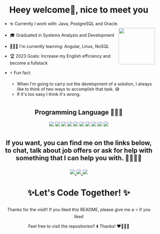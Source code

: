 <h1 align="center">Heey welcome👋, nice to meet you</h1>


- ☕ Currently I work with: Java, PostgreSQL and Oracle.<img align ="right" height="120em" src="https://c.tenor.com/GfSX-u7VGM4AAAAd/coding.gif"/>
- 🎓 Graduated in Systems Analysis and Development
- 👨🏻‍💻 I'm currently learning: Angular, Linux, NoSQL
- 🏆️ 2023 Goals: Increase my English efficiency and become a fullstack
- ⚡ Fun fact:

    - When I'm going to carry out the development of a solution, I always like to think of two ways to accomplish that task. 😅
    - If it's too easy I think it's wrong.

#
<div align="center">

## Programming Language 👨🏻‍💻
![](	https://img.shields.io/badge/Java-ED8B00?style=for-the-badge&logo=java&logoColor=white)
![](https://img.shields.io/badge/Node.js-43853D?style=for-the-badge&logo=node.js&logoColor=white)
![](https://img.shields.io/badge/TypeScript-007ACC?style=for-the-badge&logo=typescript&logoColor=white)
![](https://img.shields.io/badge/HTML5-E34F26?style=for-the-badge&logo=html5&logoColor=white)
![](https://img.shields.io/badge/CSS3-1572B6?style=for-the-badge&logo=css3&logoColor=white)
![](https://img.shields.io/badge/JavaScript-323330?style=for-the-badge&logo=javascript&logoColor=F7DF1E)
![](https://img.shields.io/badge/React-20232A?style=for-the-badge&logo=react&logoColor=61DAFB)
![](https://img.shields.io/badge/Spring-6DB33F?style=for-the-badge&logo=spring&logoColor=white)
![](https://img.shields.io/badge/MySQL-00000F?style=for-the-badge&logo=mysql&logoColor=white)
![](https://img.shields.io/badge/PostgreSQL-316192?style=for-the-badge&logo=postgresql&logoColor=white)

</div>

#
 <h2 align="center">If you want, you can find me on the links below, to chat, talk about job offers or ask for help with something that I can help you with. 👨🏻‍💻🔎
 <p>
<div align="center">
<a href="https://twitter.com/opaulohsouza" target="_blank">
<img src="https://img.shields.io/badge/Twitter-1DA1F2?style=for-the-badge&logo=twitter&logoColor=white"/>
</a>
<a href="https://www.linkedin.com/in/paulohs-dev/" target="_blank"> <img src = "https://img.shields.io/badge/LinkedIn-0077B5?style=for-the-badge&logo=linkedin&logoColor=white"/>
</a>
<a href="mailto:rick.souza97@gmail.com" target="_blank"> <img src = "https://img.shields.io/badge/Gmail-D14836?style=for-the-badge&logo=gmail&logoColor=white"/>
</a>
</div>

#

# <p align="center"> ✨Let's Code Together! ✨
<p align="center"> Thanks for the visit!! If you liked this README, please give me a ⭐️ if you liked

<p align="center"> Feel free to visit the repositories!! ⬇️ Thanks! ❤️👩🏻‍💻


